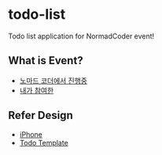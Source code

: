 # todo-list
Todo list application for NormadCoder event!

## What is Event?

- [노마드 코더에서 진행중](https://nomadcoders.co/community/thread/182)
- [내가 참여한 ](https://nomadcoders.co/community/thread/232)

## Refer Design

- [iPhone](https://junho.io/)
- [Todo Template](https://react.vlpt.us/mashup-todolist/)
